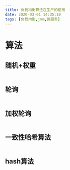 ```yaml
---
title: 负载均衡算法在生产的使用
date: 2020-03-01 14:35:10
tags: [负载均衡,jvm,微服务]
---
```


# 算法

## 随机+权重

```

```

## 轮询

```

```



<!--more-->

## 加权轮询

```

```

## 一致性哈希算法

```

```

## hash算法